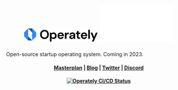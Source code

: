<h1 align="center">
  <img width="200" src="/docs/images/logo-white.svg#gh-light-mode-only" alt="operately">
  <img width="200" src="/docs/images/logo-black.svg#gh-dark-mode-only" alt="operately">
</h1>

<p align="center">
  <p>Open-source startup operating system. Coming in 2023.</p>
</p>

<h4 align="center">
  <a href="https://operately.com/">Masterplan</a> |
  <a href="https://discord.gg/RWWMGwjM">Blog</a> |
  <a href="https://twitter.com/operately">Twitter</a> |
  <a href="https://blog.operately.com/">Discord</a>
</h4>

<h4 align="center">
  <a href="https://operately.semaphoreci.com/projects/operately">
    <img src="https://operately.semaphoreci.com/badges/operately/branches/main.svg?style=shields" alt="Operately CI/CD Status" />
  </a>
</h4>
